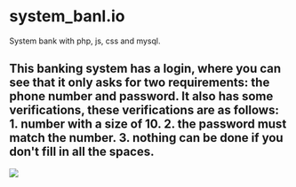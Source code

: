 # system_banl.io
System bank with php, js, css and mysql.

<h2>This banking system has a login, where you can see that it only asks for two requirements: the phone number and password. It also has some verifications, these verifications are as follows: 1. number with a size of 10. 2. the password must match the number. 3. nothing can be done if you don't fill in all the spaces.</h2>
<img src="capture/login.jpg"/>
